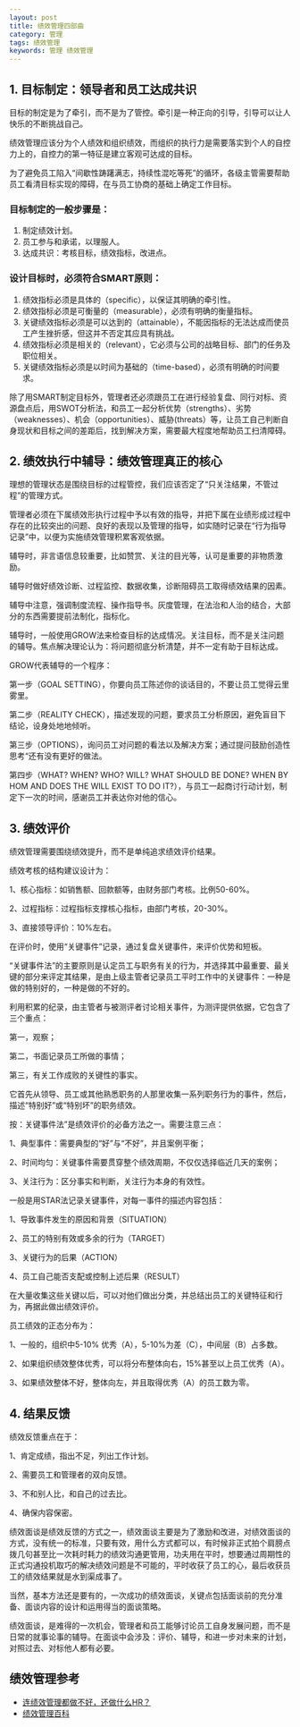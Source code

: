 ```yaml
---
layout: post
title: 绩效管理四部曲
category: 管理
tags: 绩效管理
keywords: 管理 绩效管理
---
```


## 1. 目标制定：领导者和员工达成共识
目标的制定是为了牵引，而不是为了管控。牵引是一种正向的引导，引导可以让人快乐的不断挑战自己。

绩效管理应该分为个人绩效和组织绩效，而组织的执行力是需要落实到个人的自控力上的，自控力的第一特征是建立客观可达成的目标。

为了避免员工陷入“间歇性踌躇满志，持续性混吃等死”的循环，各级主管需要帮助员工看清目标实现的障碍，在与员工协商的基础上确定工作目标。

### 目标制定的一般步骤是：

1. 制定绩效计划。
2. 员工参与和承诺，以理服人。
3. 达成共识：考核目标，绩效指标，改进点。

### 设计目标时，必须符合SMART原则：

1. 绩效指标必须是具体的（specific），以保证其明确的牵引性。
2. 绩效指标必须是可衡量的（measurable），必须有明确的衡量指标。
3. 关键绩效指标必须是可以达到的（attainable），不能因指标的无法达成而使员工产生挫折感，但这并不否定其应具有挑战。
4. 绩效指标必须是相关的（relevant），它必须与公司的战略目标、部门的任务及职位相关。
5. 关键绩效指标必须是以时间为基础的（time-based），必须有明确的时间要求。

除了用SMART制定目标外，管理者还必须跟员工在进行经验复盘、同行对标、资源盘点后，用SWOT分析法，和员工一起分析优势（strengths）、劣势（weaknesses）、机会（opportunities）、威胁(threats）等，让员工自己判断自身现状和目标之间的差距后，找到解决方案，需要最大程度地帮助员工扫清障碍。

## 2. 绩效执行中辅导：绩效管理真正的核心
理想的管理状态是围绕目标的过程管控，我们应该否定了“只关注结果，不管过程”的管理方式。

管理者必须在下属绩效形执行过程中予以有效的指导，并把下属在业绩形成过程中存在的比较突出的问题、良好的表现以及管理的指导，如实随时记录在“行为指导记录”中，以便为实施绩效管理积累客观依据。

辅导时，非言语信息较重要，比如赞赏、关注的目光等，认可是重要的非物质激励。

辅导时做好绩效诊断、过程监控、数据收集，诊断阻碍员工取得绩效结果的因素。

辅导中注意，强调制度流程、操作指导书。灰度管理，在法治和人治的结合，大部分的东西需要提前法制化，指标化。

辅导时，一般使用GROW法来检查目标的达成情况。关注目标，而不是关注问题的辅导。焦点解决理论认为：将问题彻底分析清楚，并不一定有助于目标达成。

GROW代表辅导的一个程序：

第一步（GOAL SETTING），你要向员工陈述你的谈话目的，不要让员工觉得云里雾里。

第二步（REALITY CHECK），描述发现的问题，要求员工分析原因，避免盲目下结论，设身处地地倾听。

第三步（OPTIONS），询问员工对问题的看法以及解决方案；通过提问鼓励创造性思考“还有没有更好的做法。

第四步（WHAT? WHEN? WHO? WILL? WHAT SHOULD BE DONE? WHEN BY HOM AND DOES THE WILL EXIST TO DO IT?），与员工一起商讨行动计划，制定下一次的时间，感谢员工并表达你对他的信心。

## 3. 绩效评价

绩效管理需要围绕绩效提升，而不是单纯追求绩效评价结果。

绩效考核的结构建议设计为：

1、核心指标：如销售额、回款额等，由财务部门考核。比例50-60%。

2、过程指标：过程指标支撑核心指标，由部门考核，20-30%。

3、直接领导评价：10%左右。

在评价时，使用“关键事件”记录，通过复盘关键事件，来评价优势和短板。

“关键事件法”的主要原则是认定员工与职务有关的行为，并选择其中最重要、最关键的部分来评定其结果，是由上级主管者记录员工平时工作中的关键事件：一种是做的特别好的，一种是做的不好的。

利用积累的纪录，由主管者与被测评者讨论相关事件，为测评提供依据，它包含了三个重点：

第一，观察；

第二，书面记录员工所做的事情；

第三，有关工作成败的关键性的事实。

它首先从领导、员工或其他熟悉职务的人那里收集一系列职务行为的事件，然后，描述“特别好”或“特别坏”的职务绩效。

按：关键事件法”是绩效评价的必备方法之一。需要注意三点：

1、典型事件：需要典型的“好”与“不好”，并且案例平衡；

2、时间均匀：关键事件需要贯穿整个绩效周期，不仅仅选择临近几天的案例；

3、关注行为：区分事实和判断，关注行为本身的有效性。

一般是用STAR法记录关键事件，对每一事件的描述内容包括：

1、导致事件发生的原因和背景（SITUATION）

2、员工的特别有效或多余的行为（TARGET）

3、关键行为的后果（ACTION）

4、员工自己能否支配或控制上述后果（RESULT）

在大量收集这些关键以后，可以对他们做出分类，并总结出员工的关键特征和行为，再据此做出绩效评价。

员工绩效的正态分布为：

1、一般的，组织中5-10% 优秀（A），5-10%为差（C），中间层（B）占多数。

2、如果组织绩效整体优秀，可以将分布整体向右，15%甚至以上员工优秀（A）。

3、如果绩效整体不好，整体向左，并且取得优秀（A）的员工数为零。

## 4. 结果反馈
绩效反馈重点在于：

1、肯定成绩，指出不足，列出工作计划。

2、需要员工和管理者的双向反馈。

3、不和别人比，和自己的过去比。

4、确保内容保密。

绩效面谈是绩效反馈的方式之一，绩效面谈主要是为了激励和改进，对绩效面谈的方式，没有统一的标准，只要有效，用什么方式都可以，有时候非正式拍个肩膀点拨几句甚至比一次耗时耗力的绩效沟通更管用，功夫用在平时，想要通过周期性的正式沟通投机取巧的解决绩效问题是不可能的，平时收获了员工的心，最后收获员工的绩效结果就是水到渠成事了。

当然，基本方法还是要有的，一次成功的绩效面谈，关键点包括面谈前的充分准备、面谈内容的设计和运用得当的面谈策略。

绩效面谈，是难得的一次机会，管理者和员工能够讨论员工自身发展问题，而不是日常的就事论事的辅导。在面谈中会涉及：评价、辅导，和进一步对未来的计划，对照过去、对标他人都有必要。

## 绩效管理参考
* [连绩效管理都做不好，还做什么HR？](http://news.mbalib.com/story/238715)
* [绩效管理百科](http://jixiaoguanli.baike.com/)